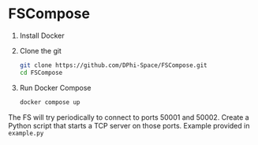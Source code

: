 # FSCompose

1. Install Docker 
2. Clone the git
   ```bash
   git clone https://github.com/DPhi-Space/FSCompose.git
   cd FSCompose
   
   ```
   
3. Run Docker Compose
   ```bash
   docker compose up
   ```


The FS will try periodically to connect to ports 50001 and 50002. Create a Python script that starts a TCP server on those ports. Example provided in `example.py`
